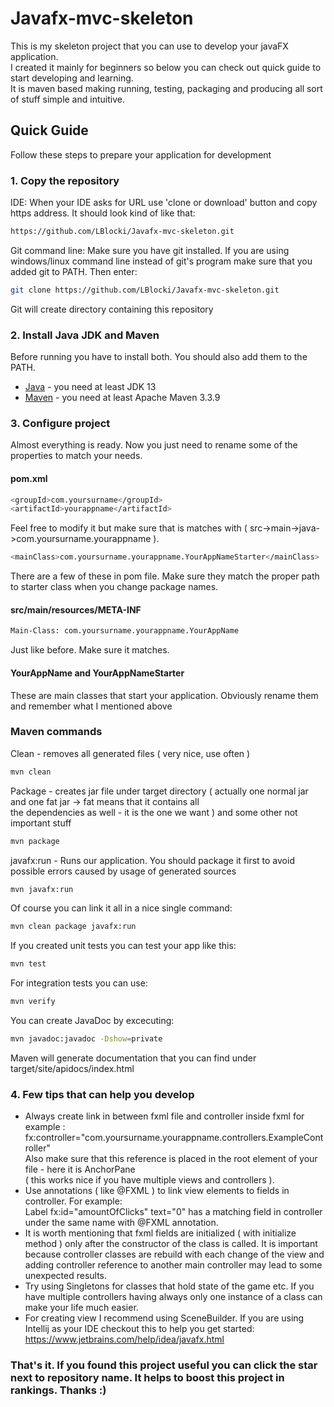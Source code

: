 # Javafx-mvc-skeleton
This is my skeleton project that you can use to develop your javaFX application.  
I created it mainly for beginners so below you can check out quick guide to start developing and learning.  
It is maven based making running, testing, packaging and producing all sort of stuff simple and intuitive.

## Quick Guide
Follow these steps to prepare your application for development  

### 1. Copy the repository
IDE: When your IDE asks for URL use 'clone or download' button and copy https address. It should look kind of like that:  
  ```bash
  https://github.com/LBlocki/Javafx-mvc-skeleton.git
  ```  
Git command line: Make sure you have git installed. If you are using windows/linux command line instead of git's program make sure
that you added git to PATH. Then enter:
   ```bash
   git clone https://github.com/LBlocki/Javafx-mvc-skeleton.git
   ```  
Git will create directory containing this repository  

### 2. Install Java JDK and Maven
Before running you have to install both. You should also add them to the PATH.  
* [Java](https://www.oracle.com/technetwork/java/javase/downloads/index.html) - you need at least JDK 13
* [Maven](https://maven.apache.org/) - you need at least Apache Maven 3.3.9

### 3. Configure project
Almost everything is ready. Now you just need to rename some of the properties to match your needs.  
#### pom.xml
  ```bash
  <groupId>com.yoursurname</groupId>
  <artifactId>yourappname</artifactId>
   ``` 
Feel free to modify it but make sure that is matches with ( src->main->java->com.yoursurname.yourappname ).  
  ```bash
  <mainClass>com.yoursurname.yourappname.YourAppNameStarter</mainClass>
   ``` 
There are a few of these in pom file. Make sure they match the proper path to starter class when you change package names.
#### src/main/resources/META-INF
  ```bash
  Main-Class: com.yoursurname.yourappname.YourAppName
   ``` 
Just like before. Make sure it matches.
#### YourAppName and YourAppNameStarter
These are main classes that start your application. Obviously rename them and remember what I mentioned above

### Maven commands
Clean - removes all generated files ( very nice, use often )
   ```bash
   mvn clean
   ```
Package - creates jar file under target directory ( actually one normal jar and one fat jar -> fat means that it contains all  
the dependencies as well - it is the one we want ) and some other not important stuff
   ```bash
   mvn package
   ```
javafx:run - Runs our application. You should package it first to avoid possible errors caused by usage of generated sources
   ```bash
   mvn javafx:run
   ```
Of course you can link it all in a nice single command:
   ```bash
   mvn clean package javafx:run
   ```
If you created unit tests you can test your app like this:
   ```bash
   mvn test
   ```
For integration tests you can use: 
   ```bash
   mvn verify
   ```
You can create JavaDoc by excecuting:
   ```bash
   mvn javadoc:javadoc -Dshow=private
   ```
Maven will generate documentation that you can find under target/site/apidocs/index.html  

### 4. Few tips that can help you develop
 * Always create link in between fxml file and controller inside fxml for example :    fx:controller="com.yoursurname.yourappname.controllers.ExampleController"  
Also make sure that this reference is placed in the root element of your file - here it is AnchorPane  
( this works nice if you have multiple views and controllers ).
 * Use annotations ( like @FXML ) to link view elements to fields in controller. For example:  
 Label fx:id="amountOfClicks" text="0" has a matching field in controller under the same name with @FXML annotation.
 * It is worth mentioning that fxml fields are initialized ( with initialize method ) only after the constructor of  the class is called. It is important because controller classes are rebuild with each change of the view and adding controller reference to
another main controller may lead to some unexpected results.
 * Try using Singletons for classes that hold state of the game etc. If you have multiple controllers
 having always only one instance of a class can make your life much easier.
 * For creating view I recommend using SceneBuilder. If you are using Intellij as your IDE checkout this to help you get started:
 https://www.jetbrains.com/help/idea/javafx.html
### That's it. If you found this project useful you can click the star next to repository name. It helps to boost this project in rankings. Thanks :)
